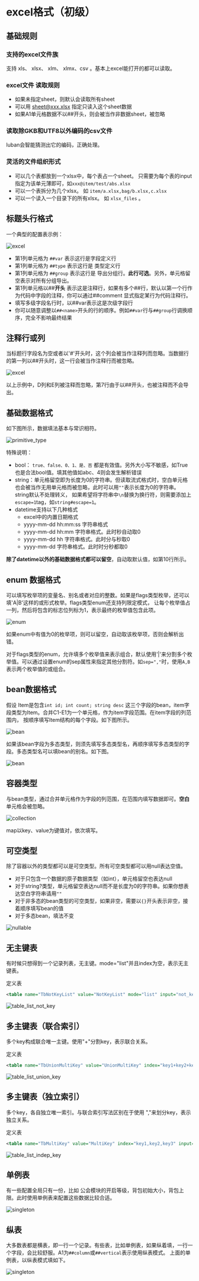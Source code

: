# excel格式（初级）


## 基础规则

### 支持的excel文件族

支持 xls、 xlsx、 xlm、 xlmx、csv 。基本上excel能打开的都可以读取。


### excel文件 读取规则

- 如果未指定sheet，则默认会读取所有sheet
- 可以用 sheet@xxx.xlsx 指定只读入这个sheet数据
- 如果A1单元格数据不以##开头，则会被当作非数据sheet，被忽略

### 读取除GKB和UTF8以外编码的csv文件

luban会智能猜测出它的编码，正确处理。

### 灵活的文件组织形式

- 可以几个表都放到一个xlsx中，每个表占一个sheet。 只需要为每个表的input指定为该单元薄即可，如`xxx@item/test/abs.xlsx`
- 可以一个表拆分为几个xlsx。 如 `item/a.xlsx,bag/b.xlsx,c.xlsx`
- 可以一个读入一个目录下的所有xlsx。 如 `xlsx_files` 。

## 标题头行格式

一个典型的配置表示例：

![excel](/img/cases/simple1.jpg)

- 第1列单元格为 `##var` 表示这行是字段定义行
- 第1列单元格为 `##type` 表示这行是 类型定义行
- 第1列单元格为 `##group` 表示这行是 导出分组行。**此行可选**。另外，单元格留空表示对所有分组导出。
- 第1列单元格以##**开头** 表示这是注释行，如果有多个##行，默认以第一个行作为代码中字段的注释，你可以通过##comment 显式指定某行为代码注释行。
- 填写多级字段名行时，以##var表示这是次级字段行
- 你可以随意调整以`##<name>`开头的行的顺序。例如`##var`行与`##group`行调换顺序，完全不影响最终结果


## 注释行或列

当标题行字段名为空或者以'#'开头时，这个列会被当作注释列而忽略。当数据行的第一列以##开头时，这一行会被当作注释行而被忽略。

![excel](/img/cases/ignorefield.jpg)


以上示例中，D列和E列被注释而忽略，第7行由于以##开头，也被注释而不会导出。

## 基础数据格式

如下图所示，数据填法基本与常识相符。

![primitive_type](/img/cases/primitive_type.jpg)

特殊说明：

- bool： `true、false、0、1、是、否` 都是有效值。另外大小写不敏感，如True也是合法bool值。填其他值如abc、4则会发生解析错误
- string：单元格留空即为长度为0的字符串。但读取流式格式时，空白单元格也会被当作无用单元格而被忽略，此时可以用`""`表示长度为0的字符串。string默认不处理转义，
如果希望将字符串中`\n`替换为换行符，则需要添加上`escape=1`tag，如`string#escape=1`。
- datetime支持以下几种格式
  - excel中的内置日期格式
  - yyyy-mm-dd hh:mm:ss 字符串格式
  - yyyy-mm-dd hh:mm 字符串格式。此时秒自动取0
  - yyyy-mm-dd hh 字符串格式。此时分与秒取0
  - yyyy-mm-dd 字符串格式。此时时分秒都取0

**除了datetime以外的基础数据格式都可以留空**，自动取默认值，如第10行所示。

## enum 数据格式

可以填写枚举项的变量名、别名或者对应的整数。如果是flags类型枚举，还可以填'A|B'这样的或形式枚举。flags类型enum还支持列限定模式，
让每个枚举值占一列，然后将包含的标志位列标为1，表示最终的枚举值包含此项。

![enum](/img/cases/enum.jpg)

如果enum中有值为0的枚举项，则可以留空，自动取该枚举项，否则会解析出错。

对于flags类型的enum，允许填多个枚举值来表示组合，默认使用'|'来分割多个枚举值。可以通过设置enum的sep属性来指定其他分割符。如`sep=","`时，使用`A,B`表示两个枚举值的或组合。

## bean数据格式

假设 Item是包含`int id; int count; string desc` 这三个字段的bean，item字段类型为Item。合并C1-E1为一个单元格，作为item字段范围。在item字段的列范围内，
按顺序填写Item结构的每个字段。如下图所示。

![bean](/img/cases/bean.jpg)


如果该bean字段为多态类型，则须先填写多态类型名，再顺序填写多态类型的字段。多态类型名可以填bean的别名。如下图。

![bean](/img/cases/bean2.jpg)

## 容器类型

与bean类型，通过合并单元格作为字段的列范围，在范围内填写数据即可。**空白**单元格会被忽略。


![collection](/img/cases/collection.jpg)

map以key、value为键值对，依次填写。

## 可空类型

除了容器以外的类型都可以是可空类型。所有可空类型都可以用null表达空值。

- 对于只包含一个数据的原子数据类型（如int），单元格留空也表达null
- 对于string?类型，单元格留空表达null而不是长度为0的字符串。如果你想表达空白字符串请用`""`
- 对于非多态的bean类型的可空类型，如果非空，需要以`{}`开头表示非空，接着顺序填写bean的值
- 对于多态bean，填法不变

![nullable](/img/cases/nullable.jpg)

## 无主键表

有时候只想得到一个记录列表，无主键。mode="list"并且index为空，表示无主键表。

定义表

```xml
<table name="TbNotKeyList" value="NotKeyList" mode="list" input="not_key_list.xlsx"/>
```

![table_list_not_key](/img/cases/table_list_not_key.jpg)

## 多主键表（联合索引）

多个key构成联合唯一主键。使用"+"分割key，表示联合关系。

定义表

```xml
<table name="TbUnionMultiKey" value="UnionMultiKey" index="key1+key2+key3" input="union_multi_key.xlsx"/>
```

![table_list_union_key](/img/cases/table_list_union_key.jpg)

## 多主键表（独立索引）

多个key，各自独立唯一索引。与联合索引写法区别在于使用 ","来划分key，表示独立关系。

定义表

```xml
<table name="TbMultiKey" value="MultiKey" index="key1,key2,key3" input="multi_key.xlsx"/>
```

![table_list_indep_key](/img/cases/table_list_indep_key.jpg)

## 单例表

有一些配置全局只有一份，比如 公会模块的开启等级，背包初始大小，背包上限。此时使用单例表来配置这些数据比较合适。

![singleton](/img/cases/singleton2.jpg)

## 纵表

大多数表都是横表，即一行一个记录。有些表，比如单例表，如果纵着填，一行一个字段，会比较舒服。A1为`##column`或`##vertical`表示使用纵表模式。 上面的单例表，以纵表模式填如下。

![singleton](/img/cases/singleton.jpg)
